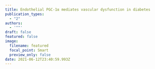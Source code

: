 ```yaml
---
title: Endothelial PGC-1α mediates vascular dysfunction in diabetes
publication_types:
  - "2"
authors:
  - '""'
draft: false
featured: false
image:
  filename: featured
  focal_point: Smart
  preview_only: false
date: 2021-06-12T23:40:59.993Z
---
```

